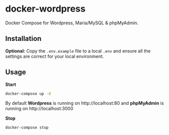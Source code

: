 # docker-wordpress

Docker Compose for Wordpress, Maria/MySQL & phpMyAdmin.

## Installation

**Optional:** Copy the ```.env.example``` file to a local ```.env``` and ensure all the settings are correct for your local environment.

## Usage

**Start**

```sh
docker-compose up -d
```

By default **Wordpress** is running on http://localhost:80 and **phpMyAdmin** is running on http://localhost:3000

**Stop**

```sh
docker-compose stop
```
